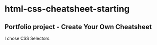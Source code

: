 # html-css-cheatsheet-starting

Portfolio project - Create Your Own Cheatsheet
----
I chose CSS Selectors
